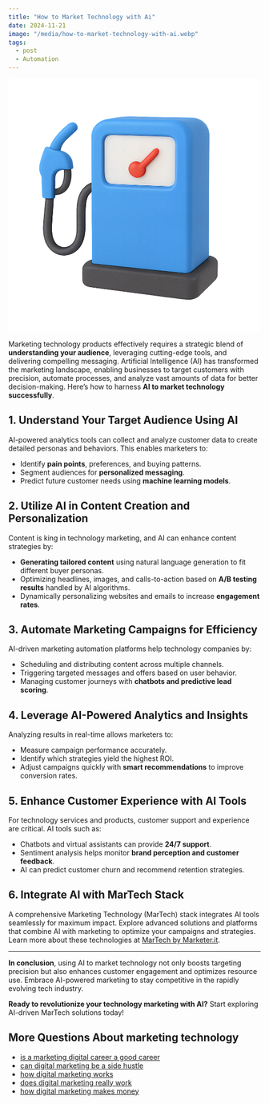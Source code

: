 ```yaml
---
title: "How to Market Technology with Ai"
date: 2024-11-21
image: "/media/how-to-market-technology-with-ai.webp"
tags:
  - post
  - Automation
---
```


![How to Market Technology with Ai](/media/how-to-market-technology-with-ai.webp)

Marketing technology products effectively requires a strategic blend of **understanding your audience**, leveraging cutting-edge tools, and delivering compelling messaging. Artificial Intelligence (AI) has transformed the marketing landscape, enabling businesses to target customers with precision, automate processes, and analyze vast amounts of data for better decision-making. Here’s how to harness **AI to market technology successfully**.

## 1. Understand Your Target Audience Using AI

AI-powered analytics tools can collect and analyze customer data to create detailed personas and behaviors. This enables marketers to:

- Identify **pain points**, preferences, and buying patterns.
- Segment audiences for **personalized messaging**.
- Predict future customer needs using **machine learning models**.

## 2. Utilize AI in Content Creation and Personalization

Content is king in technology marketing, and AI can enhance content strategies by:

- **Generating tailored content** using natural language generation to fit different buyer personas.
- Optimizing headlines, images, and calls-to-action based on **A/B testing results** handled by AI algorithms.
- Dynamically personalizing websites and emails to increase **engagement rates**.

## 3. Automate Marketing Campaigns for Efficiency

AI-driven marketing automation platforms help technology companies by:

- Scheduling and distributing content across multiple channels.
- Triggering targeted messages and offers based on user behavior.
- Managing customer journeys with **chatbots and predictive lead scoring**.

## 4. Leverage AI-Powered Analytics and Insights

Analyzing results in real-time allows marketers to:

- Measure campaign performance accurately.
- Identify which strategies yield the highest ROI.
- Adjust campaigns quickly with **smart recommendations** to improve conversion rates.

## 5. Enhance Customer Experience with AI Tools

For technology services and products, customer support and experience are critical. AI tools such as:

- Chatbots and virtual assistants can provide **24/7 support**.
- Sentiment analysis helps monitor **brand perception and customer feedback**.
- AI can predict customer churn and recommend retention strategies.

## 6. Integrate AI with MarTech Stack

A comprehensive Marketing Technology (MarTech) stack integrates AI tools seamlessly for maximum impact. Explore advanced solutions and platforms that combine AI with marketing to optimize your campaigns and strategies. Learn more about these technologies at [MarTech by Marketer.it](https://marketer.it.com/posts/martech).

---

**In conclusion**, using AI to market technology not only boosts targeting precision but also enhances customer engagement and optimizes resource use. Embrace AI-powered marketing to stay competitive in the rapidly evolving tech industry.

**Ready to revolutionize your technology marketing with AI?** Start exploring AI-driven MarTech solutions today!

## More Questions About marketing technology

- [is a marketing digital career a good career](/posts/is-a-marketing-digital-career-a-good-career)
- [can digital marketing be a side hustle](/posts/can-digital-marketing-be-a-side-hustle)
- [how digital marketing works](/posts/how-digital-marketing-works)
- [does digital marketing really work](/posts/does-digital-marketing-really-work)
- [how digital marketing makes money](/posts/how-digital-marketing-makes-money)
